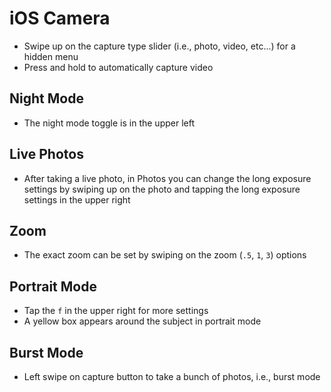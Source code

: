 # iOS Camera

- Swipe up on the capture type slider (i.e., photo, video, etc...) for a hidden menu
- Press and hold to automatically capture video

## Night Mode

- The night mode toggle is in the upper left

## Live Photos

- After taking a live photo, in Photos you can change the long exposure settings by swiping up on the photo and tapping the long exposure settings in the upper right

## Zoom

- The exact zoom can be set by swiping on the zoom (`.5`, `1`, `3`) options

## Portrait Mode

- Tap the `f` in the upper right for more settings
- A yellow box appears around the subject in portrait mode

## Burst Mode

- Left swipe on capture button to take a bunch of photos, i.e., burst mode
